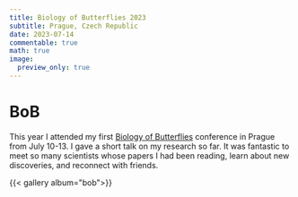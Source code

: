 ```yaml
---
title: Biology of Butterflies 2023
subtitle: Prague, Czech Republic
date: 2023-07-14
commentable: true
math: true
image:
  preview_only: true
---
```


# BoB

This year I attended my first [Biology of Butterflies](https://www.bob2023.cz/) conference in Prague from July 10-13. I gave a short talk on my research so far. It was fantastic to meet so many scientists whose papers I had been reading, learn about new discoveries, and reconnect with friends.

{{< gallery album="bob">}}

